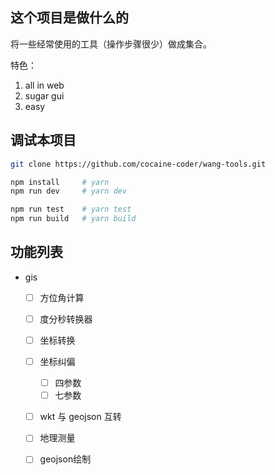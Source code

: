 ## 这个项目是做什么的

将一些经常使用的工具（操作步骤很少）做成集合。

特色：
1. all in web
2. sugar gui
3. easy

## 调试本项目

``` bash
git clone https://github.com/cocaine-coder/wang-tools.git

npm install     # yarn 
npm run dev     # yarn dev

npm run test    # yarn test
npm run build   # yarn build

```

## 功能列表

- gis
  - [ ] 方位角计算
  - [ ] 度分秒转换器
  - [ ] 坐标转换
  - [ ] 坐标纠偏
    - [ ] 四参数
    - [ ] 七参数
  - [ ] wkt 与 geojson 互转
  - [ ] 地理测量
  - [ ] geojson绘制


